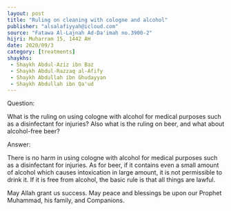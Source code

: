 ```yaml
---
layout: post
title: "Ruling on cleaning with cologne and alcohol"
publisher: "alsalafiyyah@icloud.com"
source: "Fatawa Al-Lajnah Ad-Da'imah no.3900-2"
hijri: Muharram 15, 1442 AH
date: 2020/09/3
category: [treatments]
shaykhs: 
 - Shaykh Abdul-Aziz ibn Baz
 - Shaykh Abdul-Razzaq al-Afify
 - Shaykh Abdullah ibn Ghudayyan
 - Shaykh Abdullah ibn Qa'ud
---
```


Question:

What is the ruling on using cologne with alcohol for medical purposes such as a disinfectant for injuries? Also what is the ruling on beer, and what about alcohol-free beer?  

Answer:

There is no harm in using cologne with alcohol for medical purposes such as a disinfectant for injuries. As for beer, if it contains even a small amount of alcohol which causes intoxication in large amount, it is not permissible to drink it. If it is free from alcohol, the basic rule is that all things are lawful.

May Allah grant us success. May peace and blessings be upon our Prophet Muhammad, his family, and Companions. 
